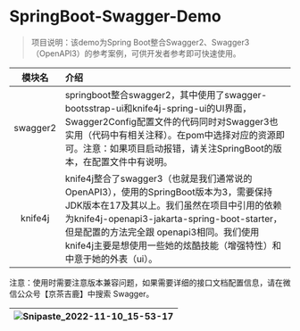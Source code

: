 # SpringBoot-Swagger-Demo

> 项目说明：该demo为Spring Boot整合Swagger2、Swagger3（OpenAPI3）的参考案例，可供开发者参考即可快速使用。

|  模块名  | 介绍                                                         |
| :------: | :----------------------------------------------------------- |
| swagger2 | springboot整合swagger2，其中使用了swagger-bootsstrap-ui和knife4j-spring-ui的UI界面，Swagger2Config配置文件的代码同时对Swagger3也实用（代码中有相关注释）。在pom中选择对应的资源即可。注意：如果项目启动报错，请关注SpringBoot的版本，在配置文件中有说明。 |
| knife4j  | knife4j整合了swagger3（也就是我们通常说的OpenAPI3），使用的SpringBoot版本为3，需要保持JDK版本在17及其以上。我们虽然在项目中引用的依赖为knife4j-openapi3-jakarta-spring-boot-starter，但是配置的方法完全跟 openapi3相同。我们使用knife4j主要是想使用一些她的炫酷技能（增强特性）和中意于她的外表（ui）。 |

注意：使用时需要注意版本兼容问题，如果需要详细的接口文档配置信息，请在微信公众号【京茶吉鹿】中搜索 Swagger。

| ![Snipaste_2022-11-10_15-53-17](https://cdn.jsdelivr.net/gh/OHUHO/picture-bed/BlogImages/202301051812846.png) |
| :----------------------------------------------------------: |

